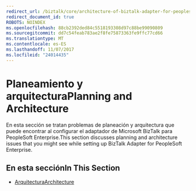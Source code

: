 ```yaml
---
redirect_url: /biztalk/core/architecture-of-biztalk-adapter-for-peoplesoft-enterprise/
redirect_document_id: true
ROBOTS: NOINDEX
ms.openlocfilehash: 88cb2392ded84c5518193308d97c88be99090809
ms.sourcegitcommit: dd7c54feab783ae2f8fe75873363fe9ffc77cd66
ms.translationtype: MT
ms.contentlocale: es-ES
ms.lasthandoff: 11/07/2017
ms.locfileid: "24014435"
---
```

# <a name="planning-and-architecture"></a><span data-ttu-id="32a14-101">Planeamiento y arquitectura</span><span class="sxs-lookup"><span data-stu-id="32a14-101">Planning and Architecture</span></span>
<span data-ttu-id="32a14-102">En esta sección se tratan problemas de planeación y arquitectura que puede encontrar al configurar el adaptador de Microsoft BizTalk para PeopleSoft Enterprise.</span><span class="sxs-lookup"><span data-stu-id="32a14-102">This section discusses planning and architecture issues that you might see while setting up BizTalk Adapter for PeopleSoft Enterprise.</span></span>  
  
## <a name="in-this-section"></a><span data-ttu-id="32a14-103">En esta sección</span><span class="sxs-lookup"><span data-stu-id="32a14-103">In This Section</span></span>  
  
-   [<span data-ttu-id="32a14-104">Arquitectura</span><span class="sxs-lookup"><span data-stu-id="32a14-104">Architecture</span></span>](../core/architecture-of-biztalk-adapter-for-peoplesoft-enterprise.md)